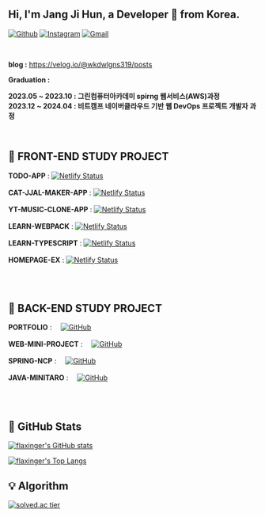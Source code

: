 ## Hi, I'm Jang Ji Hun, a Developer 🚀 from Korea.

[![Github](https://img.shields.io/badge/-Github-000?style=flat&logo=Github&logoColor=white)](https://github.com/jjh319)
[![Instagram](https://img.shields.io/badge/-Instagram-c13584?style=flat&labelColor=c13584&logo=instagram&logoColor=white)](https://www.instagram.com/j1_huni/)
[![Gmail](https://img.shields.io/badge/-Gmail-c14438?style=flat&logo=Gmail&logoColor=white)](mailto:murillo.jangjihun69@gmail.com)


&nbsp;

**blog :** https://velog.io/@wkdwlgns319/posts <br>


**Graduation :**
<p>
  <strong>2023.05 ~ 2023.10 : 그린컴퓨터아카데미 spirng 웹서비스(AWS)과정 </strong> <br />
  <strong>2023.12 ~ 2024.04 : 비트캠프 네이버클라우드 기반 웹 DevOps 프로젝트 개발자 과정 </strong>
</p>
&nbsp;



## :green_book: FRONT-END STUDY PROJECT

<strong>TODO-APP</strong> :  [![Netlify Status](https://api.netlify.com/api/v1/badges/89590c9c-588d-438c-bfce-59b977868f0b/deploy-status)](https://6623c5e0a81bb9db636552cb--jihun-todo-app.netlify.app/) <br><br>
<strong>CAT-JJAL-MAKER-APP</strong> : [![Netlify Status](https://api.netlify.com/api/v1/badges/89590c9c-588d-438c-bfce-59b977868f0b/deploy-status)](https://jjh319.github.io/REACT-CAT-JJAL-MAKER/) <br><br>
<strong>YT-MUSIC-CLONE-APP</strong> : [![Netlify Status](https://api.netlify.com/api/v1/badges/89590c9c-588d-438c-bfce-59b977868f0b/deploy-status)](https://yt-music-clone-pi.vercel.app/)  <br><br>
<strong>LEARN-WEBPACK</strong> : [![Netlify Status](https://api.netlify.com/api/v1/badges/89590c9c-588d-438c-bfce-59b977868f0b/deploy-status)](https://github.com/jjh319/LearnWebPack)  <br><br>
<strong>LEARN-TYPESCRIPT</strong> : [![Netlify Status](https://api.netlify.com/api/v1/badges/89590c9c-588d-438c-bfce-59b977868f0b/deploy-status)](https://github.com/jjh319/Learn-TypeScript)  <br><br>
<strong>HOMEPAGE-EX</strong> : [![Netlify Status](https://api.netlify.com/api/v1/badges/89590c9c-588d-438c-bfce-59b977868f0b/deploy-status)](https://jjh319.github.io/ex/)  <br><br>

<br>

## :green_book: BACK-END STUDY PROJECT

<strong>PORTFOLIO</strong> :   <a href="https://jjh319.github.io/portfolio/"> ![GitHub](https://img.shields.io/badge/github-%23121011.svg?style=for-the-badge&logo=github&logoColor=white)  </a> <br><br>
<strong>WEB-MINI-PROJECT</strong> :   <a href="https://github.com/jjh319/bitCampWeb/tree/main/projectMVC22"> ![GitHub](https://img.shields.io/badge/github-%23121011.svg?style=for-the-badge&logo=github&logoColor=white)  </a> <br><br>
<strong>SPRING-NCP</strong> :   <a href="https://github.com/jjh319/bitcampSpring"> ![GitHub](https://img.shields.io/badge/github-%23121011.svg?style=for-the-badge&logo=github&logoColor=white)  </a> <br><br>
<strong>JAVA-MINITARO</strong> :   <a href="https://github.com/jjh319/taro"> ![GitHub](https://img.shields.io/badge/github-%23121011.svg?style=for-the-badge&logo=github&logoColor=white)  </a> <br><br>

<br>

## :green_book: GitHub Stats

[![flaxinger's GitHub stats](https://github-readme-stats.vercel.app/api?username=jjh319&show_icons=true&theme=gruvbox&hide_title=true&hide_border=true&title_color=fff&icon_color=9f9f9f&text_color=9f9f9f&bg_color=151515)](https://github.com/jjh319/github-readme-stats)

[![flaxinger's Top Langs](https://github-readme-stats.vercel.app/api/top-langs/?username=jjh319&layout=compact&theme=gruvbox&hide_title=true&hide_border=true&title_color=fff&text_color=9f9f9f&bg_color=151515)](https://github.com/jjh319/github-readme-stats)


## :bulb: Algorithm
[![solved.ac tier](http://mazassumnida.wtf/api/generate_badge?boj=wkdwlgns319)](https://solved.ac/wkdwlgns319)






<!--
**jjh319/jjh319** is a ✨ _special_ ✨ repository because its `README.md` (this file) appears on your GitHub profile.

Here are some ideas to get you started:

- 🔭 I’m currently working on ...
- 🌱 I’m currently learning ...
- 👯 I’m looking to collaborate on ...
- 🤔 I’m looking for help with ...
- 💬 Ask me about ...
- 📫 How to reach me: ...
- 😄 Pronouns: ...
- ⚡ Fun fact: ...
-->
